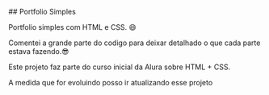 ## Portfolio Simples

Portfolio simples com HTML e CSS. 😄

Comentei a grande parte do codigo para deixar detalhado o que cada parte estava fazendo.😎

Este projeto faz parte do curso inicial da Alura sobre HTML + CSS.

A medida que for evoluindo posso ir atualizando esse projeto
